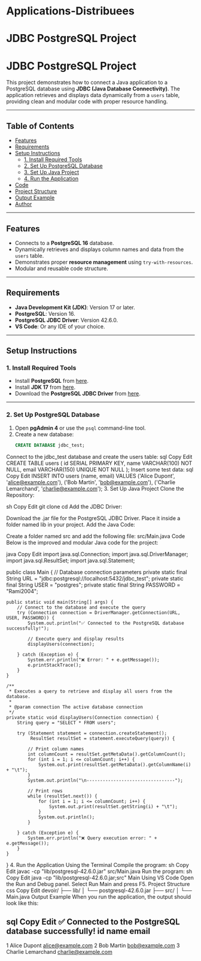 # Applications-Distribuees
# JDBC PostgreSQL Project

# JDBC PostgreSQL Project

This project demonstrates how to connect a Java application to a PostgreSQL database using **JDBC (Java Database Connectivity)**. The application retrieves and displays data dynamically from a `users` table, providing clean and modular code with proper resource handling.

---

## Table of Contents
- [Features](#features)
- [Requirements](#requirements)
- [Setup Instructions](#setup-instructions)
  - [1. Install Required Tools](#1-install-required-tools)
  - [2. Set Up PostgreSQL Database](#2-set-up-postgresql-database)
  - [3. Set Up Java Project](#3-set-up-java-project)
  - [4. Run the Application](#4-run-the-application)
- [Code](#code)
- [Project Structure](#project-structure)
- [Output Example](#output-example)
- [Author](#author)

---

## Features
- Connects to a **PostgreSQL 16** database.
- Dynamically retrieves and displays column names and data from the `users` table.
- Demonstrates proper **resource management** using `try-with-resources`.
- Modular and reusable code structure.

---

## Requirements
- **Java Development Kit (JDK)**: Version 17 or later.
- **PostgreSQL**: Version 16.
- **PostgreSQL JDBC Driver**: Version 42.6.0.
- **VS Code**: Or any IDE of your choice.

---

## Setup Instructions

### 1. Install Required Tools
- Install **PostgreSQL** from [here](https://www.postgresql.org/download/).
- Install **JDK 17** from [here](https://www.oracle.com/java/technologies/javase-jdk17-downloads.html).
- Download the **PostgreSQL JDBC Driver** from [here](https://jdbc.postgresql.org/).

---

### 2. Set Up PostgreSQL Database
1. Open **pgAdmin 4** or use the `psql` command-line tool.
2. Create a new database:
   ```sql
   CREATE DATABASE jdbc_test;
Connect to the jdbc_test database and create the users table:
sql
Copy
Edit
CREATE TABLE users (
    id SERIAL PRIMARY KEY,
    name VARCHAR(100) NOT NULL,
    email VARCHAR(150) UNIQUE NOT NULL
);
Insert some test data:
sql
Copy
Edit
INSERT INTO users (name, email) VALUES
('Alice Dupont', 'alice@example.com'),
('Bob Martin', 'bob@example.com'),
('Charlie Lemarchand', 'charlie@example.com');
3. Set Up Java Project
Clone the Repository:

sh
Copy
Edit
git clone <your-repository-url>
cd <repository-folder>
Add the JDBC Driver:

Download the .jar file for the PostgreSQL JDBC Driver.
Place it inside a folder named lib in your project.
Add the Java Code:

Create a folder named src and add the following file:
src/Main.java
Code
Below is the improved and modular Java code for the project:

java
Copy
Edit
import java.sql.Connection;
import java.sql.DriverManager;
import java.sql.ResultSet;
import java.sql.Statement;

public class Main {
    // Database connection parameters
    private static final String URL = "jdbc:postgresql://localhost:5432/jdbc_test";
    private static final String USER = "postgres";
    private static final String PASSWORD = "Rami2004";

    public static void main(String[] args) {
        // Connect to the database and execute the query
        try (Connection connection = DriverManager.getConnection(URL, USER, PASSWORD)) {
            System.out.println("✅ Connected to the PostgreSQL database successfully!");

            // Execute query and display results
            displayUsers(connection);

        } catch (Exception e) {
            System.err.println("❌ Error: " + e.getMessage());
            e.printStackTrace();
        }
    }

    /**
     * Executes a query to retrieve and display all users from the database.
     *
     * @param connection The active database connection
     */
    private static void displayUsers(Connection connection) {
        String query = "SELECT * FROM users";

        try (Statement statement = connection.createStatement();
             ResultSet resultSet = statement.executeQuery(query)) {

            // Print column names
            int columnCount = resultSet.getMetaData().getColumnCount();
            for (int i = 1; i <= columnCount; i++) {
                System.out.print(resultSet.getMetaData().getColumnName(i) + "\t");
            }
            System.out.println("\n---------------------------------");

            // Print rows
            while (resultSet.next()) {
                for (int i = 1; i <= columnCount; i++) {
                    System.out.print(resultSet.getString(i) + "\t");
                }
                System.out.println();
            }

        } catch (Exception e) {
            System.err.println("❌ Query execution error: " + e.getMessage());
        }
    }
}
4. Run the Application
Using the Terminal
Compile the program:
sh
Copy
Edit
javac -cp "lib/postgresql-42.6.0.jar" src/Main.java
Run the program:
sh
Copy
Edit
java -cp "lib/postgresql-42.6.0.jar;src" Main
Using VS Code
Open the Run and Debug panel.
Select Run Main and press F5.
Project Structure
css
Copy
Edit
devoir/
├── lib/
│   └── postgresql-42.6.0.jar
├── src/
│   └── Main.java
Output Example
When you run the application, the output should look like this:

sql
Copy
Edit
✅ Connected to the PostgreSQL database successfully!
id	name	email	
---------------------------------
1	Alice Dupont	alice@example.com
2	Bob Martin	bob@example.com
3	Charlie Lemarchand	charlie@example.com

